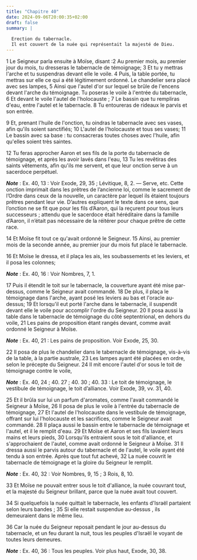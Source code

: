 ```yaml
---
title: "Chapitre 40"
date: 2024-09-06T20:00:35+02:00
draft: false
summary: |
  
  Erection du tabernacle.
  Il est couvert de la nuée qui représentait la majesté de Dieu.
---
```



1 Le Seigneur parla ensuite à Moïse, disant :2 Au premier mois, au premier jour du mois, tu dresseras le tabernacle de témoignage; 3 Et tu y mettras l'arche et tu suspendras devant elle le voile. 4 Puis, la table portée, tu mettras sur elle ce qui a été légitimement ordonné. Le chandelier sera placé avec ses lampes, 5 Ainsi que l'autel d'or sur lequel se brûle de l'encens devant l'arche du témoignage. Tu poseras le voile à l'entrée du tabernacle, 6 Et devant le voile l'autel de l'holocauste ; 7 Le bassin que tu rempliras d'eau, entre l'autel et le tabernacle. 8 Tu entoureras de rideaux le parvis et son entrée.


9 Et, prenant l'huile de l'onction, tu oindras le tabernacle avec ses vases, afin qu'ils soient sanctifiés; 10 L'autel de l'holocauste et tous ses vases; 11 Le bassin avec sa base : tu consacreras toutes choses avec l'huile, afin qu'elles soient très saintes.


12 Tu feras approcher Aaron et ses fils de la porte du tabernacle de témoignage, et après les avoir lavés dans l'eau, 13 Tu les revêtiras des saints vêtements, afin qu'ils me servent, et que leur onction serve à un sacerdoce perpétuel.

***Note*** :  Ex. 40, 13 : Voir Exode, 29, 35 ; Lévitique, 8, 2. ― Serve, etc. Cette onction imprimait dans les prêtres de l’ancienne loi, comme le sacrement de l’Ordre dans ceux de la nouvelle, un caractère par lequel ils étaient toujours prêtres pendant leur vie. D’autres expliquent le texte dans ce sens, que l’onction ne se fit que pour les fils d’Aaron, qui la reçurent pour tous leurs successeurs ; attendu que le sacerdoce était héréditaire dans la famille d’Aaron, il n’était pas nécessaire de la réitérer pour chaque prêtre de cette race.

14 Et Moïse fit tout ce qu'avait ordonné le Seigneur. 15 Ainsi, au premier mois de la seconde année, au premier jour du mois fut placé le tabernacle.


16 Et Moïse le dressa, et il plaça les ais, les soubassements et les leviers, et il posa les colonnes;

***Note*** :  Ex. 40, 16 : Voir Nombres, 7, 1.


17 Puis il étendit le toit sur le tabernacle, la couverture ayant été mise par-dessus, comme le Seigneur avait commandé. 18 De plus, il plaça le témoignage dans l'arche, ayant posé les leviers au bas et l'oracle au-dessus; 19 Et lorsqu'il eut porté l'arche dans le tabernacle, il suspendit devant elle le voile pour accomplir l'ordre du Seigneur. 20 Il posa aussi la table dans le tabernacle de témoignage du côté septentrional, en dehors du voile, 21 Les pains de proposition étant rangés devant, comme avait ordonné le Seigneur à Moïse.

***Note*** :  Ex. 40, 21 : Les pains de proposition. Voir Exode, 25, 30.

22 Il posa de plus le chandelier dans le tabernacle de témoignage, vis-à-vis de la table, à la partie australe, 23 Les lampes ayant été placées en ordre, selon le précepte du Seigneur. 24 Il mit encore l'autel d'or sous le toit de témoignage contre le voile,

***Note*** :  Ex. 40, 24 ; 40. 27 ; 40. 30 ; 40. 33 : Le toit de témoignage, le vestibule de témoignage, le toit d’alliance. Voir Exode, 39, vv. 31, 40.

25 Et il brûla sur lui un parfum d'aromates, comme l'avait commandé le Seigneur à Moïse, 26 Il posa de plus le voile à l'entrée du tabernacle de témoignage, 27 Et l'autel de l'holocauste dans le vestibule de témoignage, offrant sur lui l'holocauste et les sacrifices, comme le Seigneur avait commandé. 28 Il plaça aussi le bassin entre le tabernacle de témoignage et l'autel, et il le remplit d'eau. 29 Et Moïse et Aaron et ses fils lavaient leurs mains et leurs pieds, 30 Lorsqu'ils entraient sous le toit d'alliance, et s'approchaient de l'autel, comme avait ordonné le Seigneur à Moïse. 31 Il dressa aussi le parvis autour du tabernacle et de l'autel, le voile ayant été tendu à son entrée. Après que tout fut achevé, 32 La nuée couvrit le tabernacle de témoignage et la gloire du Seigneur le remplit.

***Note*** :  Ex. 40, 32 : Voir Nombres, 9, 15 ; 3 Rois, 8, 10.

33 Et Moïse ne pouvait entrer sous le toit d'alliance, la nuée couvrant tout, et la majesté du Seigneur brillant, parce que la nuée avait tout couvert.


34 Si quelquefois la nuée quittait le tabernacle, les enfants d'Israël partaient selon leurs bandes ; 35 Si elle restait suspendue au-dessus , ils demeuraient dans le même lieu.


36 Car la nuée du Seigneur reposait pendant le jour au-dessus du tabernacle, et un feu durant la nuit, tous les peuples d'Israël le voyant de toutes leurs demeures.

***Note*** :  Ex. 40, 36 : Tous les peuples. Voir plus haut, Exode, 30, 38.
